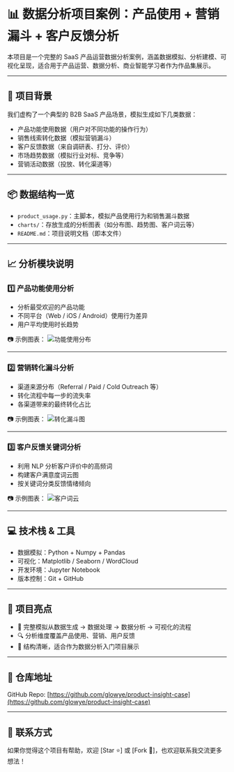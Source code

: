 # 📊 数据分析项目案例：产品使用 + 营销漏斗 + 客户反馈分析

本项目是一个完整的 SaaS 产品运营数据分析案例，涵盖数据模拟、分析建模、可视化呈现，适合用于产品运营、数据分析、商业智能学习者作为作品集展示。

---

## 🧠 项目背景

我们虚构了一个典型的 B2B SaaS 产品场景，模拟生成如下几类数据：

- 产品功能使用数据（用户对不同功能的操作行为）
- 销售线索转化数据（模拟营销漏斗）
- 客户反馈数据（来自调研表、打分、评价）
- 市场趋势数据（模拟行业对标、竞争等）
- 营销活动数据（投放、转化渠道等）

---

## 📦 数据结构一览

- `product_usage.py`：主脚本，模拟产品使用行为和销售漏斗数据
- `charts/`：存放生成的分析图表（如分布图、趋势图、客户词云等）
- `README.md`：项目说明文档（即本文件）

---

## 📈 分析模块说明

### 1️⃣ 产品功能使用分析

- 分析最受欢迎的产品功能
- 不同平台（Web / iOS / Android）使用行为差异
- 用户平均使用时长趋势

📷 示例图表：
![功能使用分布](charts/feature_usage_dist.png)

---

### 2️⃣ 营销转化漏斗分析

- 渠道来源分布（Referral / Paid / Cold Outreach 等）
- 转化流程中每一步的流失率
- 各渠道带来的最终转化占比

📷 示例图表：
![转化漏斗图](charts/funnel_conversion.png)

---

### 3️⃣ 客户反馈关键词分析

- 利用 NLP 分析客户评价中的高频词
- 构建客户满意度词云图
- 按关键词分类反馈情绪倾向

📷 示例图表：
![客户词云](charts/feedback_wordcloud.png)

---

## 💻 技术栈 & 工具

- 数据模拟：Python + Numpy + Pandas
- 可视化：Matplotlib / Seaborn / WordCloud
- 开发环境：Jupyter Notebook
- 版本控制：Git + GitHub

---

## 🧩 项目亮点

- 🔧 完整模拟从数据生成 → 数据处理 → 数据分析 → 可视化的流程
- 🔍 分析维度覆盖产品使用、营销、用户反馈
- 🎯 结构清晰，适合作为数据分析入门项目展示

---

## 🔗 仓库地址

GitHub Repo: [https://github.com/glowye/product-insight-case](https://github.com/glowye/product-insight-case)

---

## 📮 联系方式

如果你觉得这个项目有帮助，欢迎 [Star ⭐️] 或 [Fork 🍴]，也欢迎联系我交流更多想法！

